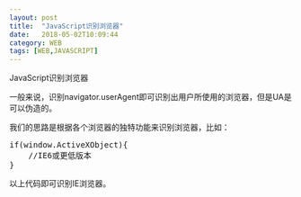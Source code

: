 ```yaml
---
layout: post
title:  "JavaScript识别浏览器"
date:   2018-05-02T10:09:44
category: WEB
tags: [WEB,JAVASCRIPT]
---
```


JavaScript识别浏览器

<p>一般来说，识别navigator.userAgent即可识别出用户所使用的浏览器，但是UA是可以伪造的。</p><p>我们的思路是根据各个浏览器的独特功能来识别浏览器，比如：</p><pre class="brush:js;toolbar:false">if(window.ActiveXObject){
&nbsp;&nbsp;&nbsp;&nbsp;//IE6或更低版本
}</pre><p>以上代码即可识别IE浏览器。<br/></p>